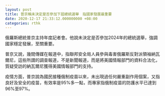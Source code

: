 ```yaml
---
layout: post
title: 普京稱未決定是否參加下屆總統選舉　指國家發展最重要
date: 2020-12-17 21:33:12.000000000 +08:00
categories: rthk
---
```


俄羅斯總統普京主持年度記者會。他說未決定是否參加2024年的總統選舉，強調國家穩定發展，至關重要。

普京又說，幾間傳媒在報道中，指聯邦安全局人員參與毒害俄羅斯反對派領袖納瓦爾尼，這些所謂的調查報道，不是新聞報道，而是將美國情報部門的資料合法化，質疑受訪的納瓦爾尼獲得美國情報部門的支持。

疫情方面，普京說為國民接種俄制疫苗以來，未出現過任何嚴重副作用個案，又指良好及安全的疫苗，有效率是95%多一點，而專家指俄制疫苗的防護水平已達到96%至97%。
